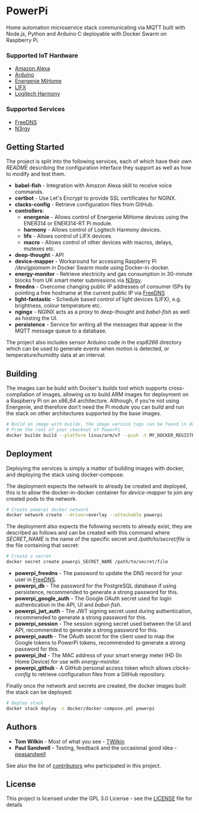 # PowerPi

Home automation microservice stack communicating via MQTT built with Node.js, Python and Arduino C deployable with Docker Swarm on Raspberry Pi.

### Supported IoT Hardware

-   [Amazon Alexa](https://developer.amazon.com/en-GB/alexa/devices)
-   [Arduino](https://www.arduino.cc/)
-   [Energenie MiHome](https://energenie4u.co.uk/catalogue/category/Raspberry-Pi-Accessories)
-   [LIFX](https://www.lifx.com/)
-   [Logitech Harmony](https://www.logitech.com/en-gb/products/harmony.html)

### Supported Services

-   [FreeDNS](https://freedns.afraid.org/)
-   [N3rgy](http://www.n3rgy.com/)

## Getting Started

The project is split into the following services, each of which have their own _README_ describing the configuration interface they support as well as how to modify and test them.

-   **babel-fish** - Integration with Amazon Alexa skill to receive voice commands.
-   **certbot** - Use Let's Encrypt to provide SSL certificates for NGINX.
-   **clacks-config** - Retrieve configuration files from GitHub.
-   **controllers**:
    -   **energenie** - Allows control of Energenie MiHome devices using the ENER314 or ENER314-RT Pi module.
    -   **harmony** - Allows control of Logitech Harmony devices.
    -   **lifx** - Allows control of LIFX devices.
    -   **macro** - Allows control of other devices with macros, delays, mutexes etc.
-   **deep-thought** - API
-   **device-mapper** - Workaround for accessing Raspberry Pi _/dev/gpiomem_ in Docker Swarm mode using Docker-in-docker.
-   **energy-monitor** - Retrieve electricity and gas consumption in 30-minute blocks from UK smart meter submissions via [N3rgy](http://www.n3rgy.com/).
-   **freedns** - Overcome changing public IP addresses of consumer ISPs by pointing a free hostname at the current public IP via [FreeDNS](https://freedns.afraid.org/)
-   **light-fantastic** - Schedule based control of light devices (LIFX), e.g. brightness, colour temperature etc.
-   **ngingx** - NGINX acts as a proxy to _deep-thought_ and _babel-fish_ as well as hosting the UI.
-   **persistence** - Service for writing all the messages that appear in the MQTT message queue to a database.

The project also includes sensor Arduino code in the _esp8266_ directory which can be used to generate events when motion is detected, or temperature/humidity data at an interval.

## Building

The images can be build with Docker's _buildx_ tool which supports cross-compilation of images, allowing us to build ARM images for deployment on a Raspberry Pi on an x86_64 architecture. Although, if you're not using Energenie, and therefore don't need the Pi module you can build and run the stack on other architectures supported by the base images.

```bash
# Build an image with buildx, the image version tags can be found in docker/docker-compose.yml
# From the root of your checkout of PowerPi
docker buildx build --platform linux/arm/v7 --push -t MY_DOCKER_REGISTRY/powerpi/clacks-config:0.0.2 -f clacks-config/Dockerfile .
```

## Deployment

Deploying the services is simply a matter of building images with docker, and deploying the stack using docker-compose.

The deployment expects the network to already be created and deployed, this is to allow the docker-in-docker container for _device-mapper_ to join any created pods to the network.

```bash
# Create powerpi docker network
docker network create --driver=overlay --attachable powerpi
```

The deployment also expects the following secrets to already exist, they are described as follows and can be created with this command where _SECRET_NAME_ is the name of the specific secret and _/path/to/secret/file_ is the file containing that secret:

```bash
# Create a secret
docker secret create powerpi_SECRET_NAME /path/to/secret/file
```

-   **powerpi_freedns** - The password to update the DNS record for your user in [FreeDNS](https://freedns.afraid.org/).
-   **powerpi_db** - The password for the PostgreSQL database if using persistence, recommended to generate a strong password for this.
-   **powerpi_google_auth** - The Google OAuth secret used for login authentication in the API, UI and _babel-fish_.
-   **powerpi_jwt_auth** - The JWT signing secret used during authentication, recommended to generate a strong password for this.
-   **powerpi_session** - The session signing secret used between the UI and API, recommended to generate a strong password for this.
-   **powerpi_oauth** - The OAuth secret for the client used to map the Google tokens to PowerPi tokens, recommended to generate a strong password for this.
-   **powerpi_ihd** - The MAC address of your smart energy meter IHD (In Home Device) for use with _energy-monitor_.
-   **powerpi_github** - A GitHub personal access token which allows _clacks-config_ to retrieve configuration files from a GitHub repository.

Finally once the network and secrets are created, the docker images built the stack can be deployed:

```bash
# Deploy stack
docker stack deploy -c docker/docker-compose.yml powerpi
```

## Authors

-   **Tom Wilkin** - Most of what you see - [TWilkin](https://github.com/TWilkin)
-   **Paul Sandwell** - Testing, feedback and the occasional good idea - [peasandwell](https://github.com/peasandwell)

See also the list of [contributors](https://github.com/TWilkin/powerpi/contributors) who participated in this project.

## License

This project is licensed under the GPL 3.0 License - see the [LICENSE](LICENSE) file for details
